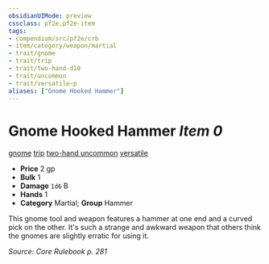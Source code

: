 ```yaml
---
obsidianUIMode: preview
cssclass: pf2e,pf2e-item
tags:
- compendium/src/pf2e/crb
- item/category/weapon/martial
- trait/gnome
- trait/trip
- trait/two-hand-d10
- trait/uncommon
- trait/versatile-p
aliases: ["Gnome Hooked Hammer"]
---
```

# Gnome Hooked Hammer *Item 0*  
[gnome](rules/traits/gnome.md)  [trip](rules/traits/trip.md)  [two-hand <d10>](rules/traits/two-hand.md)  [uncommon](rules/traits/uncommon.md)  [versatile <p>](rules/traits/versatile.md)  

- **Price** 2 gp
- **Bulk** 1
- **Damage** `1d6` B
- **Hands** 1
- **Category** Martial; **Group** Hammer 

This gnome tool and weapon features a hammer at one end and a curved pick on the other. It's such a strange and awkward weapon that others think the gnomes are slightly erratic for using it.

*Source: Core Rulebook p. 281*